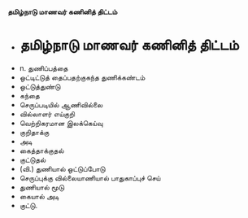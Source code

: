 **தமிழ்நாடு மாணவர் கணினித் திட்டம்**
- # தமிழ்நாடு மாணவர் கணினித் திட்டம்
- n. துணிப்பத்தை
- ஒட்டிட்டுத் தைப்பதற்குகந்த துணிக்கண்டம்
- ஒட்டுத்துண்டு
- கந்தை
- செருப்படியில் ஆணிவில்லை
- வில்லாளர் எய்குறி
- வெற்றிகரமான இலக்கெய்வு
- குறிதாக்கு
- அடி
- கைத்தாக்குதல்
- குட்டுதல்
- (வி.) துணியால் ஒட்டுப்போடு
- செருப்புக்கு வில்லையாணியால் பாதுகாப்புச் செய்
- துணியால் மூடு
- கையால் அடி
- குட்டு.

